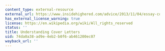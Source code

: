 ```yaml
---
content_type: external-resource
external_url: https://www.insidehighered.com/advice/2013/11/04/essay-cover-letter-academic-jobs
has_external_license_warning: true
license: https://en.wikipedia.org/wiki/All_rights_reserved
status: ''
title: Understanding Cover Letters
uid: 74da0a38-ad9e-4eb2-b0f6-ab461200ec07
wayback_url: ''
---
```

